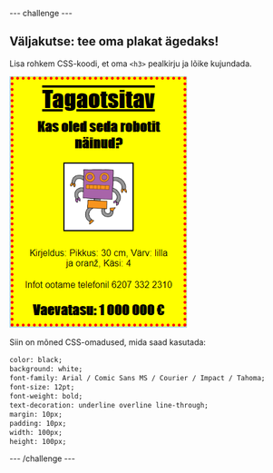 --- challenge ---

## Väljakutse: tee oma plakat ägedaks!

Lisa rohkem CSS-koodi, et oma `<h3>` pealkirju ja lõike kujundada.

![kuvatõmmis](images/wanted-final.png)

Siin on mõned CSS-omadused, mida saad kasutada:

    color: black;
    background: white;
    font-family: Arial / Comic Sans MS / Courier / Impact / Tahoma;
    font-size: 12pt;
    font-weight: bold;
    text-decoration: underline overline line-through;
    margin: 10px;
    padding: 10px;
    width: 100px;
    height: 100px;
    

--- /challenge ---